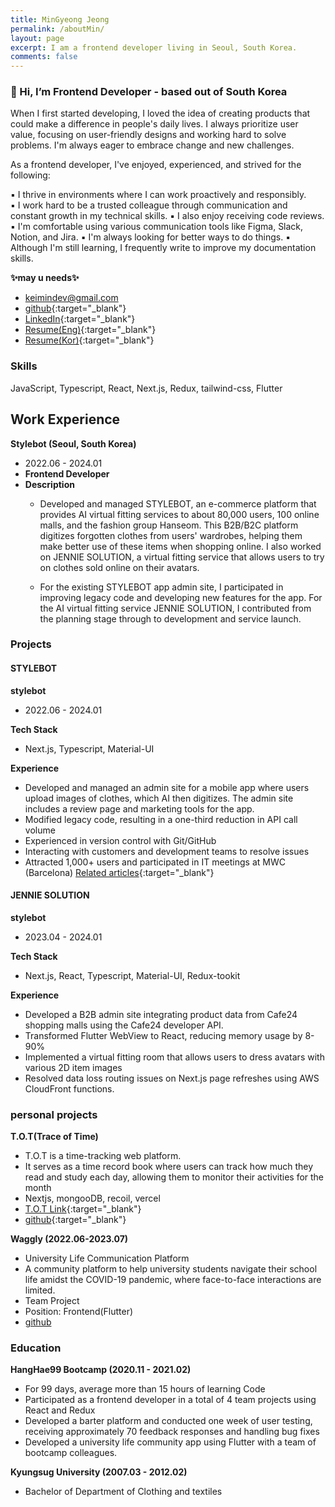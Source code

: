 ```yaml
---
title: MinGyeong Jeong
permalink: /aboutMin/
layout: page
excerpt: I am a frontend developer living in Seoul, South Korea.
comments: false
---
```


### 👋 Hi, I’m Frontend Developer - based out of South Korea

When I first started developing, I loved the idea of creating products that could make a difference in people's daily lives. I always prioritize user value, focusing on user-friendly designs and working hard to solve problems. I'm always eager to embrace change and new challenges.

As a frontend developer, I've enjoyed, experienced, and strived for the following:

▪ I thrive in environments where I can work proactively and responsibly. <br> 
▪ I work hard to be a trusted colleague through communication and constant growth in my technical skills.
▪ I also enjoy receiving code reviews.
▪ I'm comfortable using various communication tools like Figma, Slack, Notion, and Jira.
▪ I'm always looking for better ways to do things. 
▪ Although I'm still learning, I frequently write to improve my documentation skills. 


**✨may u needs✨**

- <keimindev@gmail.com>
- [github](https://github.com/keimindev){:target="_blank"}
- [LinkedIn](https://www.linkedin.com/in/keira-ming/){:target="_blank"}
- [Resume(Eng)](https://drive.google.com/file/d/18wMSGvPWXTggyqsUMjxieEHexpWV7A8y/view?usp=sharing){:target="_blank"}
- [Resume(Kor)](https://drive.google.com/file/d/1E2l1_g9y974r_JOXTFjtU7bbhuq5JA-B/view?usp=sharing){:target="_blank"}



### Skills 
JavaScript, Typescript, React, Next.js, Redux, tailwind-css, Flutter


## Work Experience
**Stylebot (Seoul, South Korea)**
- 2022.06 - 2024.01
- **Frontend Developer** 
- **Description**
  - Developed and managed STYLEBOT, an e-commerce platform that provides AI virtual fitting services to about 80,000 users, 100 online malls, and the fashion group Hanseom. This B2B/B2C platform digitizes forgotten clothes from users' wardrobes, helping them make better use of these items when shopping online. I also worked on JENNIE SOLUTION, a virtual fitting service that allows users to try on clothes sold online on their avatars.

  - For the existing STYLEBOT app admin site, I participated in improving legacy code and developing new features for the app. For the AI virtual fitting service JENNIE SOLUTION, I contributed from the planning stage through to development and service launch.


### Projects
#### STYLEBOT
**stylebot**
- 2022.06 - 2024.01

**Tech Stack**
- Next.js, Typescript, Material-UI 

**Experience**
- Developed and managed an admin site for a mobile app where users upload images of clothes, which AI then digitizes. The admin site includes a review page and marketing tools for the app.
- Modified legacy code, resulting in a one-third reduction in API call volume
- Experienced in version control with Git/GitHub
- Interacting with customers and development teams to resolve issues
- Attracted 1,000+ users and participated in IT meetings at MWC (Barcelona) [Related articles](https://aibusiness.com/ml/mwc-23-ai-startups-offering-an-ai-writing-assistant-baby-cry-analyzer-and-more){:target="_blank"}


#### JENNIE SOLUTION
**stylebot**
- 2023.04 - 2024.01

**Tech Stack**
- Next.js, React, Typescript, Material-UI, Redux-tookit

**Experience**
- Developed a B2B admin site integrating product data from Cafe24 shopping malls using the Cafe24 developer API.
- Transformed Flutter WebView to React, reducing memory usage by 8-90%
- Implemented a virtual fitting room that allows users to dress avatars with various 2D item images
- Resolved data loss routing issues on Next.js page refreshes using AWS CloudFront functions.


### personal projects
**T.O.T(Trace of Time)**
- T.O.T is a time-tracking web platform. 
- It serves as a time record book where users can track how much they read and study each day, allowing them to monitor their activities for the month
- Nextjs, mongooDB, recoil, vercel
- [T.O.T Link](https://tot-web.vercel.app/){:target="_blank"}
- [github](https://github.com/keimindev/tot){:target="_blank"}


**Waggly (2022.06-2023.07)**
- University Life Communication Platform
- A community platform to help university students navigate their school life amidst the COVID-19 pandemic, where face-to-face interactions are limited.
- Team Project
- Position: Frontend(Flutter)
- <a href="https://github.com/WagglyDevTeam/FrontEnd" target="_blank">github</a>

### Education

**HangHae99 Bootcamp (2020.11 - 2021.02)**
- For 99 days, average more than 15 hours of learning Code
- Participated as a frontend developer in a total of 4 team projects using React and Redux
- Developed a barter platform and conducted one week of user testing, receiving approximately 70 feedback responses and handling bug fixes
- Developed a university life community app using Flutter with a team of bootcamp colleagues.



**Kyungsug University (2007.03 - 2012.02)**
- Bachelor of Department of Clothing and textiles



<br>
